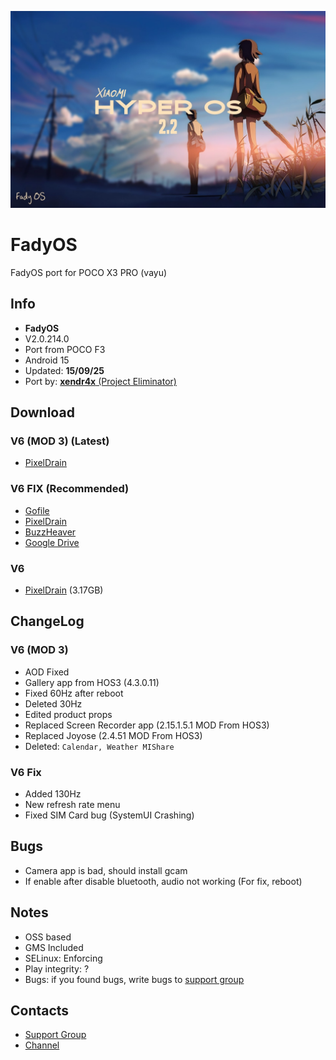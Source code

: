 ![Logo](FadyOS.jpg)

# FadyOS
FadyOS port for POCO X3 PRO (vayu)

## Info
- **FadyOS**
- V2.0.214.0
- Port from POCO F3
- Android 15
- Updated: **15/09/25**
- Port by: [**xendr4x** (Project Eliminator)](https://t.me/project_eliminator)

## Download
### V6 (MOD 3) (Latest)
- [PixelDrain](https://pixeldrain.com/u/PjYRWA7V)
### V6 FIX (Recommended)
- [Gofile](https://gofile.io/d/Wzyc03)
- [PixelDrain](https://pixeldrain.com/u/AKZpZXqR)
- [BuzzHeaver](https://buzzheavier.com/x51vpdr91bwc)
- [Google Drive](https://drive.google.com/file/d/1M2GsdF2hLvmKppoyRKvTLjjf5N8ZGVgu/view?usp=sharing)
### V6
- [PixelDrain](https://pixeldrain.com/u/ZH5TF6ef) (3.17GB)

## ChangeLog
### V6 (MOD 3)
- AOD Fixed
- Gallery app from HOS3 (4.3.0.11)
- Fixed 60Hz after reboot
- Deleted 30Hz
- Edited product props
- Replaced Screen Recorder app (2.15.1.5.1 MOD From HOS3)
- Replaced Joyose (2.4.51 MOD From HOS3)
- Deleted: ```Calendar, Weather MIShare```
### V6 Fix
- Added 130Hz
- New refresh rate menu
- Fixed SIM Card bug (SystemUI Crashing)

## Bugs
- Camera app is bad, should install gcam
- If enable after disable bluetooth, audio not working (For fix, reboot)

## Notes
- OSS based
- GMS Included
- SELinux: Enforcing
- Play integrity: ?
- Bugs: if you found bugs, write bugs to [support group](https://t.me/pe_support)

## Contacts
- [Support Group](https://t.me/pe_support)
- [Channel](https://t.me/project_eliminator)
